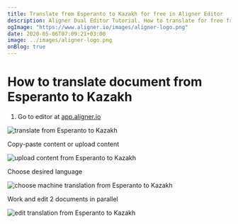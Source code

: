 ```yaml
---
title: Translate from Esperanto to Kazakh for free in Aligner Editor
description: Aligner Dual Editor Tutorial. How to translate for free from Esperanto to Kazakh. Aligner is multilingual document management platform. 
ogImage: "https://www.aligner.io/images/aligner-logo.png"
date: 2020-05-06T07:09:21+03:00
image: ../images/aligner-logo.png
onBlog: true
---
```


# How to translate document from Esperanto to Kazakh

1. Go to editor at [app.aligner.io](https://app.aligner.io "Aligner App web page")

![translate from Esperanto to Kazakh](../aligner-blank-editor.png "translate from Esperanto to Kazakh")

Copy-paste content or upload content

![upload content from Esperanto to Kazakh](../aligner-uploaded-document.png "upload content from Esperanto to Kazakh")

Choose desired language

![choose machine translation from Esperanto to Kazakh](../aligner-language-dropdown.png "choose machine translation from Esperanto to Kazakh")

Work and edit 2 documents in parallel

![edit translation from Esperanto to Kazakh](../aligner-double-sitded-editor.png "edit translation from Esperanto to Kazakh")

